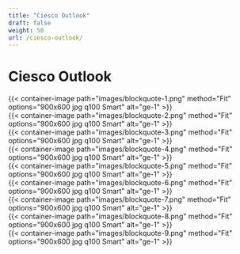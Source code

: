 ```yaml
---
title: "Ciesco Outlook"
draft: false
weight: 50
url: /ciesco-outlook/
---
```


# Ciesco Outlook

{{< container-image path="images/blockquote-1.png" method="Fit" options="900x600 jpg q100 Smart"  alt="ge-1" >}}
</br>
{{< container-image path="images/blockquote-2.png" method="Fit" options="900x600 jpg q100 Smart"  alt="ge-1" >}}
</br>
{{< container-image path="images/blockquote-3.png" method="Fit" options="900x600 jpg q100 Smart"  alt="ge-1" >}}
</br>
{{< container-image path="images/blockquote-4.png" method="Fit" options="900x600 jpg q100 Smart"  alt="ge-1" >}}
</br>
{{< container-image path="images/blockquote-5.png" method="Fit" options="900x600 jpg q100 Smart"  alt="ge-1" >}}
</br>
{{< container-image path="images/blockquote-6.png" method="Fit" options="900x600 jpg q100 Smart"  alt="ge-1" >}}
</br>
{{< container-image path="images/blockquote-7.png" method="Fit" options="900x600 jpg q100 Smart"  alt="ge-1" >}}
</br>
{{< container-image path="images/blockquote-8.png" method="Fit" options="900x600 jpg q100 Smart"  alt="ge-1" >}}
</br>
{{< container-image path="images/blockquote-9.png" method="Fit" options="900x600 jpg q100 Smart"  alt="ge-1" >}}